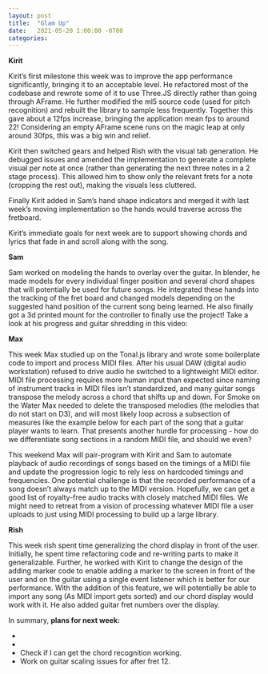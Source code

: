 ```yaml
---
layout: post
title:  "Glam Up"
date:   2021-05-20 1:00:00 -0700
categories:
---
```


<b>Kirit</b><br/>

Kirit’s first milestone this week was to improve the app performance significantly, bringing it to an acceptable level. He refactored most of the codebase and rewrote some of it to use Three.JS directly rather than going through AFrame. He further modified the ml5 source code (used for pitch recognition) and rebuilt the library to sample less frequently. Together this gave about a 12fps increase, bringing the application mean fps to around 22! Considering an empty AFrame scene runs on the magic leap at only around 30fps, this was a big win and relief.

Kirit then switched gears and helped Rish with the visual tab generation. He debugged issues and amended the implementation to generate a complete visual per note at once (rather than generating the next three notes in a 2 stage process). This allowed him to show only the relevant frets for a note (cropping the rest out), making the visuals less cluttered.

Finally Kirit added in Sam’s hand shape indicators and merged it with last week’s moving implementation so the hands would traverse across the fretboard.

Kirit’s immediate goals for next week are to support showing chords and lyrics that fade in and scroll along with the song.


<b>Sam</b><br/>

Sam worked on modeling the hands to overlay over the guitar. In blender, he made models for every individual finger position and several chord shapes that will potentially be used for future songs. He integrated these hands into the tracking of the fret board and changed models depending on the suggested hand position of the current song being learned. He also finally got a 3d printed mount for the controller to finally use the project!
Take a look at his progress and guitar shredding in this video: 


<b>Max</b><br/>

This week Max studied up on the Tonal.js library and wrote some boilerplate code to import and process MIDI files. After his usual DAW (digital audio workstation) refused to drive audio he switched to a lightweight MIDI editor. MIDI file processing requires more human input than expected since naming of instrument tracks in MIDI files isn’t standardized, and many guitar songs transpose the melody across a chord that shifts up and down. For Smoke on the Water Max needed to delete the transposed melodies (the melodies that do not start on D3), and will most likely loop across a subsection of measures like the example below for each part of the song that a guitar player wants to learn. That presents another hurdle for processing - how do we differentiate song sections in a random MIDI file, and should we even?


This weekend Max will pair-program with Kirit and Sam to automate playback of audio recordings of songs based on the timings of a MIDI file and update the progression logic to rely less on hardcoded timings and frequencies. One potential challenge is that the recorded performance of a song doesn’t always match up to the MIDI version. Hopefully, we can get a good list of royalty-free audio tracks with closely matched MIDI files. We might need to retreat from a vision of processing whatever MIDI file a user uploads to just using MIDI processing to build up a large library.

<b>Rish</b><br/>

This week rish spent time generalizing the chord display in front of the user. Initially, he spent time refactoring code and re-writing parts to make it generalizable. Further, he worked with Kirit to change the design of the adding marker code to enable adding a marker to the screen in front of the user and on the guitar using a single event listener which is better for our performance. With the addition of this feature, we will potentially be able to import any song (As MIDI import gets sorted) and our chord display would work with it. He also added guitar fret numbers over the display. 


In summary, <b>plans for next week:</b>

*  
*  
*  Check if I can get the chord recognition working.
*  Work on guitar scaling issues for after fret 12.  
